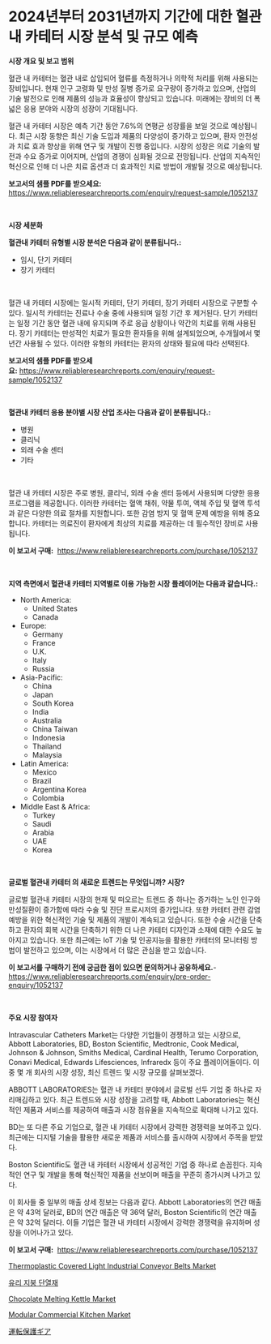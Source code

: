 <p><h1>2024년부터 2031년까지 기간에 대한 혈관 내 카테터 시장 분석 및 규모 예측</h1></p><p><strong>시장 개요 및 보고 범위</strong></p>
<p><p>혈관 내 카테터는 혈관 내로 삽입되어 혈류를 측정하거나 의학적 처리를 위해 사용되는 장비입니다. 현재 인구 고령화 및 만성 질병 증가로 요구량이 증가하고 있으며, 산업의 기술 발전으로 인해 제품의 성능과 효율성이 향상되고 있습니다. 미래에는 장비의 더 폭넓은 응용 분야와 시장의 성장이 기대됩니다. </p><p>혈관 내 카테터 시장은 예측 기간 동안 7.6%의 연평균 성장률을 보일 것으로 예상됩니다. 최근 시장 동향은 최신 기술 도입과 제품의 다양성이 증가하고 있으며, 환자 안전성과 치료 효과 향상을 위해 연구 및 개발이 진행 중입니다. 시장의 성장은 의료 기술의 발전과 수요 증가로 이어지며, 산업의 경쟁이 심화될 것으로 전망됩니다. 산업의 지속적인 혁신으로 인해 더 나은 치료 옵션과 더 효과적인 치료 방법이 개발될 것으로 예상됩니다.</p></p>
<p><strong>보고서의 샘플 PDF를 받으세요:</strong> <a href="https://www.reliableresearchreports.com/enquiry/request-sample/1052137">https://www.reliableresearchreports.com/enquiry/request-sample/1052137</a></p>
<p>&nbsp;</p>
<p><strong>시장 세분화</strong></p>
<p><strong>혈관내 카테터 유형별 시장 분석은 다음과 같이 분류됩니다.:</strong></p>
<p><ul><li>임시, 단기 카테터</li><li>장기 카테터</li></ul></p>
<p>&nbsp;</p>
<p><p>혈관 내 카테터 시장에는 일시적 카테터, 단기 카테터, 장기 카테터 시장으로 구분할 수 있다. 일시적 카테터는 진료나 수술 중에 사용되며 일정 기간 후 제거된다. 단기 카테터는 일정 기간 동안 혈관 내에 유지되며 주로 응급 상황이나 약간의 치료를 위해 사용된다. 장기 카테터는 만성적인 치료가 필요한 환자들을 위해 설계되었으며, 수개월에서 몇 년간 사용될 수 있다. 이러한 유형의 카테터는 환자의 상태와 필요에 따라 선택된다.</p></p>
<p><strong>보고서의 샘플 PDF를 받으세요:</strong>&nbsp;<a href="https://www.reliableresearchreports.com/enquiry/request-sample/1052137">https://www.reliableresearchreports.com/enquiry/request-sample/1052137</a></p>
<p>&nbsp;</p>
<p><strong> 혈관내 카테터 응용 분야별 시장 산업 조사는 다음과 같이 분류됩니다.:</strong></p>
<p><ul><li>병원</li><li>클리닉</li><li>외래 수술 센터</li><li>기타</li></ul></p>
<p>&nbsp;</p>
<p><p>혈관 내 카테터 시장은 주로 병원, 클리닉, 외래 수술 센터 등에서 사용되며 다양한 응용 프로그램을 제공합니다. 이러한 카테터는 혈액 채취, 약물 투여, 액체 주입 및 혈액 투석과 같은 다양한 의료 절차를 지원합니다. 또한 감염 방지 및 혈액 문제 예방을 위해 중요합니다. 카테터는 의료진이 환자에게 최상의 치료를 제공하는 데 필수적인 장비로 사용됩니다.</p></p>
<p><strong>이 보고서 구매:</strong>&nbsp; <a href="https://www.reliableresearchreports.com/purchase/1052137">https://www.reliableresearchreports.com/purchase/1052137</a></p>
<p>&nbsp;</p>
<p><strong>지역 측면에서 혈관내 카테터 지역별로 이용 가능한 시장 플레이어는 다음과 같습니다.:</strong></p>
<p><ul>
    <li>
        North America:
        <ul>
            <li>United States</li>
            <li>Canada</li>
        </ul>
    </li>
    <li>
        Europe:
        <ul>
            <li>Germany</li>
            <li>France</li>
            <li>U.K.</li>
            <li>Italy</li>
            <li>Russia</li>
        </ul>
    </li>
    <li>
        Asia-Pacific:
        <ul>
            <li>China</li>
            <li>Japan</li>
            <li>South Korea</li>
            <li>India</li>
            <li>Australia</li>
            <li>China Taiwan</li>
            <li>Indonesia</li>
            <li>Thailand</li>
            <li>Malaysia</li>
        </ul>
    </li>
    <li>
        Latin America:
        <ul>
            <li>Mexico</li>
            <li>Brazil</li>
            <li>Argentina Korea</li>
            <li>Colombia</li>
        </ul>
    </li>
    <li>
        Middle East & Africa:
        <ul>
            <li>Turkey</li>
            <li>Saudi</li>
            <li>Arabia</li>
            <li>UAE</li>
            <li>Korea</li>
        </ul>
    </li>
    </ul></p>
<p>&nbsp;</p>
<p><strong>글로벌 혈관내 카테터 의 새로운 트렌드는 무엇입니까? 시장?</strong></p>
<p><p>글로벌 혈관내 카테터 시장의 현재 및 떠오르는 트렌드 중 하나는 증가하는 노인 인구와 만성질환이 증가함에 따라 수술 및 진단 프로시저의 증가입니다. 또한 카테터 관련 감염 예방을 위한 혁신적인 기술 및 제품의 개발이 계속되고 있습니다. 또한 수술 시간을 단축하고 환자의 회복 시간을 단축하기 위한 더 나은 카테터 디자인과 소재에 대한 수요도 높아지고 있습니다. 또한 최근에는 IoT 기술 및 인공지능을 활용한 카테터의 모니터링 방법이 발전하고 있으며, 이는 시장에서 더 많은 관심을 받고 있습니다.</p></p>
<p><strong>이 보고서를 구매하기 전에 궁금한 점이 있으면 문의하거나 공유하세요.</strong>- <a href="https://www.reliableresearchreports.com/enquiry/pre-order-enquiry/1052137">https://www.reliableresearchreports.com/enquiry/pre-order-enquiry/1052137</a></p>
<p>&nbsp;</p>
<p><strong>주요 시장 참여자</strong></p>
<p><p>Intravascular Catheters Market는 다양한 기업들이 경쟁하고 있는 시장으로, Abbott Laboratories, BD, Boston Scientific, Medtronic, Cook Medical, Johnson & Johnson, Smiths Medical, Cardinal Health, Terumo Corporation, Conavi Medical, Edwards Lifesciences, Infraredx 등이 주요 플레이어들이다. 이 중 몇 개 회사의 시장 성장, 최신 트렌드 및 시장 규모를 살펴보겠다.</p><p>ABBOTT LABORATORIES는 혈관 내 카테터 분야에서 글로벌 선두 기업 중 하나로 자리매김하고 있다. 최근 트렌드와 시장 성장을 고려할 때, Abbott Laboratories는 혁신적인 제품과 서비스를 제공하여 매출과 시장 점유율을 지속적으로 확대해 나가고 있다.</p><p>BD는 또 다른 주요 기업으로, 혈관 내 카테터 시장에서 강력한 경쟁력을 보여주고 있다. 최근에는 디지털 기술을 활용한 새로운 제품과 서비스를 출시하여 시장에서 주목을 받았다.</p><p>Boston Scientific도 혈관 내 카테터 시장에서 성공적인 기업 중 하나로 손꼽힌다. 지속적인 연구 및 개발을 통해 혁신적인 제품을 선보이며 매출을 꾸준히 증가시켜 나가고 있다.</p><p>이 회사들 중 일부의 매출 상세 정보는 다음과 같다. Abbott Laboratories의 연간 매출은 약 43억 달러로, BD의 연간 매출은 약 36억 달러, Boston Scientific의 연간 매출은 약 32억 달러다. 이들 기업은 혈관 내 카테터 시장에서 강력한 경쟁력을 유지하며 성장을 이어나가고 있다.</p></p>
<p><strong>이 보고서 구매:</strong>&nbsp;&nbsp;<a href="https://www.reliableresearchreports.com/purchase/1052137">https://www.reliableresearchreports.com/purchase/1052137</a></p>
<p><p><a href="https://issuu.com/reportprime-2/docs/thermoplastic-covered-light-industrial-conveyor-be">Thermoplastic Covered Light Industrial Conveyor Belts Market</a></p><p><a href="https://medium.com/@rudyswaniafgwski56664/%EC%9C%A0%EB%A6%AC-%EC%A7%80%EB%B6%95-%EB%8B%A8%EC%97%B4%EC%9E%AC-%EC%8B%9C%EC%9E%A5-%EC%8B%9C%EC%9E%A5-%EC%A0%90%EC%9C%A0%EC%9C%A8-%EC%8B%9C%EC%9E%A5-%EB%8F%99%ED%96%A5-%EB%B0%8F-%EB%AF%B8%EB%9E%98-%EC%84%B1%EC%9E%A5-%ED%83%90%EC%83%89-5c65ec87ed79">유리 지붕 단열재</a></p><p><a href="https://github.com/Chiragrp22/Market-Research-Report-List-3/blob/main/chocolate-melting-kettle-market.md">Chocolate Melting Kettle Market</a></p><p><a href="https://github.com/derrinmiltonellis35gcl/Market-Research-Report-List-1/blob/main/modular-commercial-kitchen-market.md">Modular Commercial Kitchen Market</a></p><p><a href="https://github.com/hwbcz413288296/Market-Research-Report-List-1/blob/main/81265003297.md">運転保護ギア</a></p></p>
